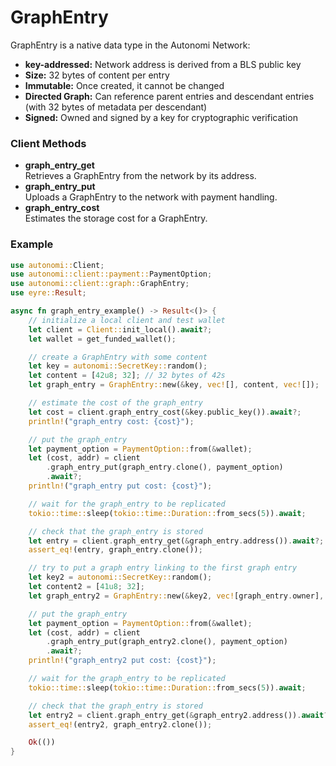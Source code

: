 # GraphEntry

GraphEntry is a native data type in the Autonomi Network:

* **key-addressed:** Network address is derived from a BLS public key
* **Size:** 32 bytes of content per entry
* **Immutable:** Once created, it cannot be changed
* **Directed Graph:** Can reference parent entries and descendant entries (with 32 bytes of metadata per descendant)
* **Signed:** Owned and signed by a key for cryptographic verification

### Client Methods

* **graph\_entry\_get**\
  Retrieves a GraphEntry from the network by its address.
* **graph\_entry\_put**\
  Uploads a GraphEntry to the network with payment handling.
* **graph\_entry\_cost**\
  Estimates the storage cost for a GraphEntry.

### Example

```rust
use autonomi::Client;
use autonomi::client::payment::PaymentOption;
use autonomi::client::graph::GraphEntry;
use eyre::Result;

async fn graph_entry_example() -> Result<()> {
    // initialize a local client and test wallet
    let client = Client::init_local().await?;
    let wallet = get_funded_wallet();

    // create a GraphEntry with some content
    let key = autonomi::SecretKey::random();
    let content = [42u8; 32]; // 32 bytes of 42s
    let graph_entry = GraphEntry::new(&key, vec![], content, vec![]);

    // estimate the cost of the graph_entry
    let cost = client.graph_entry_cost(&key.public_key()).await?;
    println!("graph_entry cost: {cost}");

    // put the graph_entry
    let payment_option = PaymentOption::from(&wallet);
    let (cost, addr) = client
        .graph_entry_put(graph_entry.clone(), payment_option)
        .await?;
    println!("graph_entry put cost: {cost}");

    // wait for the graph_entry to be replicated
    tokio::time::sleep(tokio::time::Duration::from_secs(5)).await;

    // check that the graph_entry is stored
    let entry = client.graph_entry_get(&graph_entry.address()).await?;
    assert_eq!(entry, graph_entry.clone());

    // try to put a graph entry linking to the first graph entry
    let key2 = autonomi::SecretKey::random();
    let content2 = [41u8; 32];
    let graph_entry2 = GraphEntry::new(&key2, vec![graph_entry.owner], content2, vec![]);

    // put the graph_entry
    let payment_option = PaymentOption::from(&wallet);
    let (cost, addr) = client
        .graph_entry_put(graph_entry2.clone(), payment_option)
        .await?;
    println!("graph_entry2 put cost: {cost}");

    // wait for the graph_entry to be replicated
    tokio::time::sleep(tokio::time::Duration::from_secs(5)).await;

    // check that the graph_entry is stored
    let entry2 = client.graph_entry_get(&graph_entry2.address()).await?;
    assert_eq!(entry2, graph_entry2.clone());

    Ok(())
}
```
